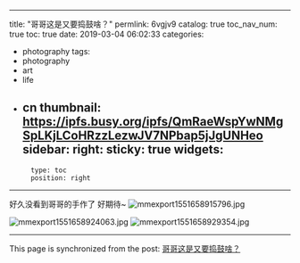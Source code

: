 
---
title: "哥哥这是又要捣鼓啥？"
permlink: 6vgjv9
catalog: true
toc_nav_num: true
toc: true
date: 2019-03-04 06:02:33
categories:
- photography
tags:
- photography
- art
- life
- cn
thumbnail: https://ipfs.busy.org/ipfs/QmRaeWspYwNMgSpLKjLCoHRzzLezwJV7NPbap5jJgUNHeo
sidebar:
    right:
        sticky: true
widgets:
    -
        type: toc
        position: right
---


好久没看到哥哥的手作了
好期待~
![mmexport1551658915796.jpg](https://ipfs.busy.org/ipfs/QmRaeWspYwNMgSpLKjLCoHRzzLezwJV7NPbap5jJgUNHeo)

![mmexport1551658924063.jpg](https://ipfs.busy.org/ipfs/QmaaXwsuBZiTzAk8wAHWN2irZvX7payzkC5TetMmesBCF4)
![mmexport1551658929354.jpg](https://ipfs.busy.org/ipfs/QmdRhEnv23tcR1fGxf8iJVWXRg3mjWBUDZXAKZcbsah6pA)


- - -

This page is synchronized from the post: [哥哥这是又要捣鼓啥？](https://steemit.com/@andrewma/6vgjv9)

